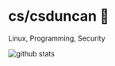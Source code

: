 # cs/csduncan 🦍

Linux, Programming, Security

![github stats](https://github-readme-stats.vercel.app/api?username=csduncan06&theme=dracula&show_icons=true)
